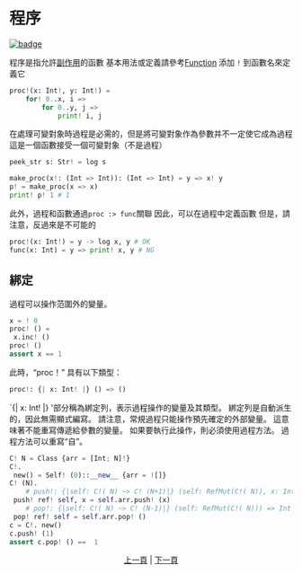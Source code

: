 # 程序

[![badge](https://img.shields.io/endpoint.svg?url=https%3A%2F%2Fgezf7g7pd5.execute-api.ap-northeast-1.amazonaws.com%2Fdefault%2Fsource_up_to_date%3Fowner%3Derg-lang%26repos%3Derg%26ref%3Dmain%26path%3Ddoc/EN/syntax/08_procedure.md%26commit_hash%3D214e77cce9395503166e096ed30e24f07aecc09e)](https://gezf7g7pd5.execute-api.ap-northeast-1.amazonaws.com/default/source_up_to_date?owner=erg-lang&repos=erg&ref=main&path=doc/EN/syntax/08_procedure.md&commit_hash=214e77cce9395503166e096ed30e24f07aecc09e)

程序是指允許[副作用](./07_side_effect.md)的函數
基本用法或定義請參考[Function](./04_function.md)
添加 `!` 到函數名來定義它

```python
proc!(x: Int!, y: Int!) =
    for! 0..x, i =>
        for 0..y, j =>
            print! i, j
```

在處理可變對象時過程是必需的，但是將可變對象作為參數并不一定使它成為過程
這是一個函數接受一個可變對象（不是過程）

```python
peek_str s: Str! = log s

make_proc(x!: (Int => Int)): (Int => Int) = y => x! y
p! = make_proc(x => x)
print! p! 1 # 1
```

此外，過程和函數通過`proc :> func`關聯
因此，可以在過程中定義函數
但是，請注意，反過來是不可能的

```python
proc!(x: Int!) = y -> log x, y # OK
func(x: Int) = y => print! x, y # NG
```

## 綁定
過程可以操作范圍外的變量。
```python
x = ! 0
proc! () =
 x.inc! ()
proc! ()
assert x == 1
```
此時，“proc！” 具有以下類型：
```python
proc!: {| x: Int! |} () => ()
```
`{| x: Int! |} '部分稱為綁定列，表示過程操作的變量及其類型。
綁定列是自動派生的，因此無需顯式編寫。
請注意，常規過程只能操作預先確定的外部變量。 這意味著不能重寫傳遞給參數的變量。
如果要執行此操作，則必須使用過程方法。 過程方法可以重寫“自”。
```python
C! N = Class {arr = [Int; N]!}
C!.
 new() = Self! (0)::__new__ {arr = ![]}
C! (N).
    # push!: {|self: C!( N) ~> C! (N+1)|} (self: RefMut(C!( N)), x: Int) => NoneType
 push! ref! self, x = self.arr.push! (x)
    # pop!: {|self: C!( N) ~> C! (N-1)|} (self: RefMut(C!( N))) => Int
 pop! ref! self = self.arr.pop! ()
c = C!. new()
c.push! (1)
assert c.pop! () ==  1
```

<p align='center'>
    <a href='./07_side_effect.md'>上一頁</a> | <a href='./09_builtin_procs.md'>下一頁</a>
</p>
